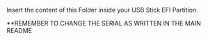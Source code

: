 Insert the content of this Folder inside your USB Stick EFI Partition. 

**REMEMBER TO CHANGE THE SERIAL AS WRITTEN IN THE MAIN README
